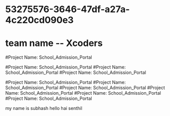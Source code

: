 # 53275576-3646-47df-a27a-4c220cd090e3

# team name -- Xcoders
#Project Name: School_Admission_Portal

#Project Name: School_Admission_Portal #Project Name: School_Admission_Portal #Project Name: School_Admission_Portal

#Project Name: School_Admission_Portal #Project Name: School_Admission_Portal #Project Name: School_Admission_Portal #Project Name: School_Admission_Portal #Project Name: School_Admission_Portal #Project Name: School_Admission_Portal

my name is subhash
hello
hai senthil

